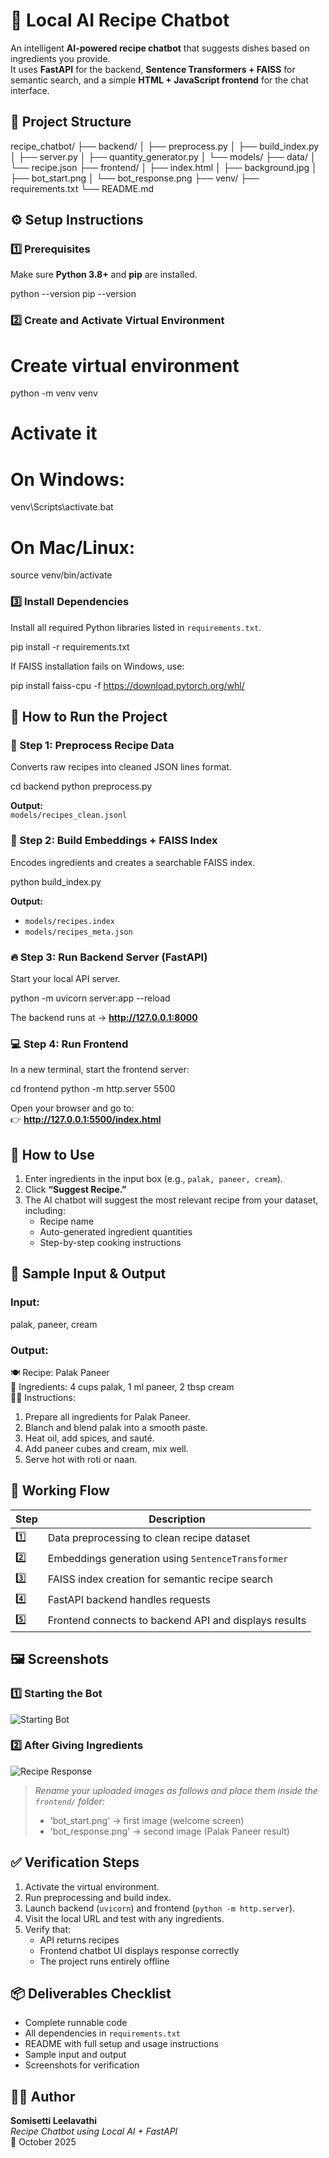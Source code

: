# 🍳 Local AI Recipe Chatbot

An intelligent **AI-powered recipe chatbot** that suggests dishes based on ingredients you provide.  
It uses **FastAPI** for the backend, **Sentence Transformers + FAISS** for semantic search, and a simple **HTML + JavaScript frontend** for the chat interface.

## 📁 Project Structure

recipe_chatbot/
├── backend/
│   ├── preprocess.py
│   ├── build_index.py
│   ├── server.py
│   ├── quantity_generator.py
│   └── models/
├── data/
│   └── recipe.json
├── frontend/
│   ├── index.html
│   ├── background.jpg
│   ├── bot_start.png
│   └── bot_response.png
├── venv/
├── requirements.txt
└── README.md


## ⚙️ Setup Instructions

### 1️⃣ Prerequisites
Make sure **Python 3.8+** and **pip** are installed.


python --version
pip --version

### 2️⃣ Create and Activate Virtual Environment


# Create virtual environment
python -m venv venv

# Activate it
# On Windows:
venv\Scripts\activate.bat
# On Mac/Linux:
source venv/bin/activate


### 3️⃣ Install Dependencies

Install all required Python libraries listed in `requirements.txt`.


pip install -r requirements.txt


If FAISS installation fails on Windows, use:

pip install faiss-cpu -f https://download.pytorch.org/whl/


## 🚀 How to Run the Project

### 🥣 Step 1: Preprocess Recipe Data
Converts raw recipes into cleaned JSON lines format.

cd backend
python preprocess.py

**Output:**  
`models/recipes_clean.jsonl`


### 🍱 Step 2: Build Embeddings + FAISS Index
Encodes ingredients and creates a searchable FAISS index.

python build_index.py


**Output:**  
- `models/recipes.index`  
- `models/recipes_meta.json`


### 🔥 Step 3: Run Backend Server (FastAPI)
Start your local API server.

python -m uvicorn server:app --reload

The backend runs at → **http://127.0.0.1:8000**


### 💻 Step 4: Run Frontend
In a new terminal, start the frontend server:

cd frontend
python -m http.server 5500


Open your browser and go to:  
👉 **http://127.0.0.1:5500/index.html**


## 💬 How to Use

1. Enter ingredients in the input box (e.g., `palak, paneer, cream`).
2. Click **“Suggest Recipe.”**
3. The AI chatbot will suggest the most relevant recipe from your dataset, including:
   - Recipe name  
   - Auto-generated ingredient quantities  
   - Step-by-step cooking instructions  


## 🧾 Sample Input & Output

### Input:
palak, paneer, cream


### Output:
🍽️ Recipe: Palak Paneer  
🧂 Ingredients: 4 cups palak, 1 ml paneer, 2 tbsp cream  
👨‍🍳 Instructions:
1. Prepare all ingredients for Palak Paneer.
2. Blanch and blend palak into a smooth paste.
3. Heat oil, add spices, and sauté.
4. Add paneer cubes and cream, mix well.
5. Serve hot with roti or naan.


## 🧠 Working Flow

| Step | Description |
|------|--------------|
| 1️⃣ | Data preprocessing to clean recipe dataset |
| 2️⃣ | Embeddings generation using `SentenceTransformer` |
| 3️⃣ | FAISS index creation for semantic recipe search |
| 4️⃣ | FastAPI backend handles requests |
| 5️⃣ | Frontend connects to backend API and displays results |



## 🖼️ Screenshots

### 1️⃣ Starting the Bot
![Starting Bot](./frontend/bot_start.png)

### 2️⃣ After Giving Ingredients
![Recipe Response](./frontend/bot_response.png)

> _Rename your uploaded images as follows and place them inside the `frontend/` folder:_
> - 'bot_start.png' → first image (welcome screen)  
> - 'bot_response.png' → second image (Palak Paneer result)



## ✅ Verification Steps

1. Activate the virtual environment.  
2. Run preprocessing and build index.  
3. Launch backend (`uvicorn`) and frontend (`python -m http.server`).  
4. Visit the local URL and test with any ingredients.  
5. Verify that:
   - API returns recipes  
   - Frontend chatbot UI displays response correctly  
   - The project runs entirely offline  


## 📦 Deliverables Checklist

-  Complete runnable code  
-  All dependencies in `requirements.txt`  
-  README with full setup and usage instructions  
-  Sample input and output  
-  Screenshots for verification  


## 👩‍💻 Author

**Somisetti Leelavathi**  
_Recipe Chatbot using Local AI + FastAPI_  
📅 October 2025
